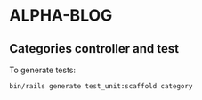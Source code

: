 # ALPHA-BLOG

## Categories controller and test

To generate tests:

```
bin/rails generate test_unit:scaffold category
```

